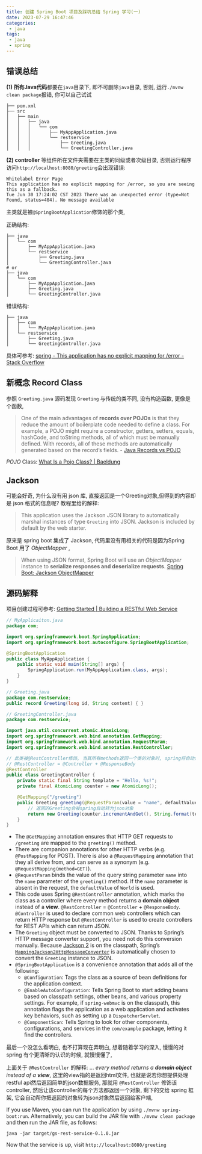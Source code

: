 ```yaml
---
title: 创建 Spring Boot 项目及踩坑总结 Spring 学习(一)
date: 2023-07-29 16:47:46
categories:
 - java
tags:
 - java
 - spring
---
```


## 错误总结

**(1) 所有Java代码**都要在`java`目录下, 即不可删除`java`目录, 否则, 运行`./mvnw clean package`报错, 你可以自己试试

```shell
├── pom.xml
├── src
│   ├── main
│   │   ├── java
│   │   │   └── com
│   │   │       ├── MyAppApplication.java
│   │   │       └── restservice
│   │   │           ├── Greeting.java
│   │   │           └── GreetingController.java
```

**(2) controller** 等组件所在文件夹需要在主类的同级或者次级目录, 否则运行程序访问`http://localhost:8080/greeting`会出现错误:

```shell
Whitelabel Error Page 
This application has no explicit mapping for /error, so you are seeing this as a fallback. 
Tue Jun 30 17:24:02 CST 2023 There was an unexpected error (type=Not Found, status=404). No message available 
```

主类就是被`@SpringBootApplication`修饰的那个类, 

正确结构:

```shell
├── java
│   └── com
│       ├── MyAppApplication.java
│       └── restservice
│           ├── Greeting.java
│           └── GreetingController.java
# or
├── java
│   └── com
│       ├── MyAppApplication.java
│       ├── Greeting.java
│       └── GreetingController.java
```

错误结构: 

```shell
├── java
│   ├── com
│   │   └── MyAppApplication.java
│   └── restservice
│       ├── Greeting.java
│       └── GreetingController.java
```

具体可参考: [spring - This application has no explicit mapping for /error - Stack Overflow](https://stackoverflow.com/questions/31134333/this-application-has-no-explicit-mapping-for-error)

## 新概念 Record Class

参照 `Greeting.java` 源码发现 `Greeting` 与传统的类不同, 没有构造函数, 更像是个函数, 

> One of the main advantages of **records over POJOs** is that they reduce the amount of boilerplate code needed to define a class. For example, a POJO might require a constructor, getters, setters, equals, hashCode, and toString methods, all of which must be manually defined. With records, all of these methods are automatically generated based on the record’s fields.  - [Java Records vs POJO](https://shixseyidrin.medium.com/java-records-vs-pojo-bb7dd26f43f0)

*POJO* Class: [What Is a Pojo Class? | Baeldung](https://www.baeldung.com/java-pojo-class)

## Jackson 

可能会好奇, 为什么没有用 json 库, 直接返回是一个Greeting对象,但得到的内容却是 json 格式的信息呢?  教程里给的解释:

> This application uses the Jackson JSON library to automatically marshal instances of type `Greeting` into JSON. Jackson is included by default by the web starter.

原来是 spring boot 集成了 Jackson, 代码里没有用相关的代码是因为Spring Boot 用了 *ObjectMapper* , 

>When using JSON format, Spring Boot will use an *ObjectMapper* instance to **serialize responses and deserialize requests**. [Spring Boot: Jackson ObjectMapper](https://www.baeldung.com/spring-boot-customize-jackson-objectmapper)

## 源码解释

 项目创建过程可参考: [Getting Started | Building a RESTful Web Service](https://spring.io/guides/gs/rest-service/)

```java
// MyApplicaiton.java
package com;

import org.springframework.boot.SpringApplication;
import org.springframework.boot.autoconfigure.SpringBootApplication;

@SpringBootApplication
public class MyAppApplication {
    public static void main(String[] args) {
        SpringApplication.run(MyAppApplication.class, args);
    }
}
```

 ```java
// Greeting.java
package com.restservice;
public record Greeting(long id, String content) { }
 ```

```java
// GreetingController.java
package com.restservice;

import java.util.concurrent.atomic.AtomicLong;
import org.springframework.web.bind.annotation.GetMapping;
import org.springframework.web.bind.annotation.RequestParam;
import org.springframework.web.bind.annotation.RestController;

// 此类被@RestController修饰, 当其所有methods返回一个类的对象时, spring将自动处理被返回的对象, 转为json格式返回
// @RestController = @Controller + @ResponseBody
@RestController
public class GreetingController {
    private static final String template = "Hello, %s!";
    private final AtomicLong counter = new AtomicLong();

    @GetMapping("/greeting")
    public Greeting greeting(@RequestParam(value = "name", defaultValue = "World") String name) {
        // 返回的Greeting会被spring自动转为json对象
        return new Greeting(counter.incrementAndGet(), String.format(template, name));
    }
}
```

- The `@GetMapping` annotation ensures that HTTP GET requests to `/greeting` are mapped to the `greeting()` method.
- There are companion annotations for other HTTP verbs (e.g. `@PostMapping` for POST). There is also a `@RequestMapping` annotation that they all derive from, and can serve as a synonym (e.g. `@RequestMapping(method=GET)`).
- `@RequestParam` binds the value of the query string parameter `name` into the `name` parameter of the `greeting()` method. If the `name` parameter is absent in the request, the `defaultValue` of `World` is used.
- This code uses Spring `@RestController` annotation, which marks the class as a controller where every method returns a **domain object** instead of a **view**. `@RestController` =  `@Controller` + `@ResponseBody`. `@Controller` is used to declare common web controllers which can return HTTP response but `@RestController` is used to create controllers for REST APIs which can return JSON. 
- The `Greeting` object must be converted to JSON. Thanks to Spring’s HTTP message converter support, you need not do this conversion manually. Because [Jackson 2](https://github.com/FasterXML/jackson) is on the classpath, Spring’s [`MappingJackson2HttpMessageConverter`](https://docs.spring.io/spring/docs/current/javadoc-api/org/springframework/http/converter/json/MappingJackson2HttpMessageConverter.html) is automatically chosen to convert the `Greeting` instance to JSON.
- `@SpringBootApplication` is a convenience annotation that adds all of the following:
  - `@Configuration`: Tags the class as a source of bean definitions for the application context.
  - `@EnableAutoConfiguration`: Tells Spring Boot to start adding beans based on classpath settings, other beans, and various property settings. For example, if `spring-webmvc` is on the classpath, this annotation flags the application as a web application and activates key behaviors, such as setting up a `DispatcherServlet`.
  - `@ComponentScan`: Tells Spring to look for other components, configurations, and services in the `com/example` package, letting it find the controllers.

最后一个没怎么看明白, 也不打算现在弄明白, 想着随着学习的深入, 慢慢的对 spring 有个更清晰的认识的时候, 就慢慢懂了, 

上面关于 `@RestController` 的解释: ... *every method returns a **domain object** instead of a **view***, 这里的view指的是返回html文件, 也就是说若你想提供处理restful api然后返回简单的json数据服务, 那就用 `@RestController` 修饰该 controller, 然后让该controller的每个方法都返回一个对象, 剩下的交给 spring 框架, 它会自动帮你把返回的对象转为json对象然后返回给客户端, 

If you use Maven, you can run the application by using `./mvnw spring-boot:run`. Alternatively, you can build the JAR file with `./mvnw clean package` and then run the JAR file, as follows:

```
java -jar target/gs-rest-service-0.1.0.jar
```

Now that the service is up, visit `http://localhost:8080/greeting`
